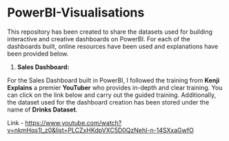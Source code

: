 # PowerBI-Visualisations

This repository has been created to share the datasets used for building interactive and creative dashboards on PowerBI. For each of the dashboards built, online resources have been used and explanations have been provided below.

1. **Sales Dashboard:**

For the Sales Dashboard built in PowerBI, I followed the training from **Kenji Explains** a premier **YouTuber** who provides in-depth and clear training. You can click on the link below and carry out the guided training. Additionally, the dataset used for the dashboard creation has been stored under the name of **Drinks Dataset**.

Link - https://www.youtube.com/watch?v=nkmHqs1I_z0&list=PLCZxHKdpVXC5D0QzNehI-n-14SXxaGwfO
